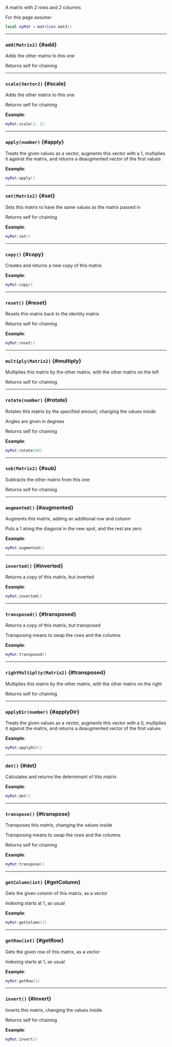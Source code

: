 A matrix with 2 rows and 2 columns

For this page assume:

```lua
local myMat = matrices.mat3()
```

---

### `add(Matrix2)` {#add}

Adds the other matrix to this one

Returns self for chaining

---

### `scale(Vector2)` {#scale}

Adds the other matrix to this one

Returns self for chaining

**Example**:

```lua
myMat:scale(2, 2)
```

---

### `apply(number)` {#apply}

Treats the given values as a vector, augments this vector with a 1, multiplies it against the matrix, and returns a deaugmented vector of the first values

**Example**:

```lua
myMat:apply()
```

---

### `set(Matrix2)` {#set}

Sets this matrix to have the same values as the matrix passed in

Returns self for chaining

**Example**:

```lua
myMat:set()
```

---

### `copy()` {#copy}

Creates and returns a new copy of this matrix

**Example**:

```lua
myMat:copy()
```

---

### `reset()` {#reset}

Resets this matrix back to the identity matrix

Returns self for chaining

**Example**:

```lua
myMat:reset()
```

---

### `multiply(Matrix2)` {#multiply}

Multiplies this matrix by the other matrix, with the other matrix on the left

Returns self for chaining

---

### `rotate(number)` {#rotate}

Rotates this matrix by the specified amount, changing the values inside

Angles are given in degrees

Returns self for chaining

**Example**:

```lua
myMat:rotate(90)
```

---

### `sub(Matrix2)` {#sub}

Subtracts the other matrix from this one

Returns self for chaining

---

### `augmented()` {#augmented}

Augments this matrix, adding an additional row and column

Puts a 1 along the diagonal in the new spot, and the rest are zero

**Example**:

```lua
myMat:augmented()
```

---

### `inverted()` {#inverted}

Returns a copy of this matrix, but inverted

**Example**:

```lua
myMat:inverted()
```

---

### `transposed()` {#transposed}

Returns a copy of this matrix, but transposed

Transposing means to swap the rows and the columns

**Example**:

```lua
myMat:transposed()
```

---

### `rightMultiplty(Matrix2)` {#transposed}

Multiplies this matrix by the other matrix, with the other matrix on the right

Returns self for chaining

---

### `applyDir(number)` {#applyDir}

Treats the given values as a vector, augments this vector with a 0, multiplies it against the matrix, and returns a deaugmented vector of the first values

**Example**:

```lua
myMat:applyDir()
```

---

### `det()` {#det}

Calculates and returns the determinant of this matrix

**Example**:

```lua
myMat:det()
```

---

### `transpose()` {#transpose}

Transposes this matrix, changing the values inside

Transposing means to swap the rows and the columns

Returns self for chaining

**Example**:

```lua
myMat:transpose()
```

---

### `getColumn(int)` {#getColumn}

Gets the given column of this matrix, as a vector

Indexing starts at 1, as usual

**Example**:

```lua
myMat:getColumn(1)
```

---

### `getRow(int)` {#getRow}

Gets the given row of this matrix, as a vector

Indexing starts at 1, as usual

**Example**:

```lua
myMat:getRow(1)
```

---

### `invert()` {#invert}

Inverts this matrix, changing the values inside

Returns self for chaining

**Example**:

```lua
myMat:invert()
```
